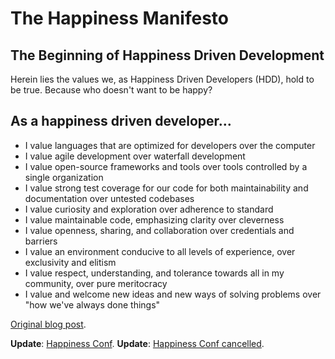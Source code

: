 # The Happiness Manifesto
## The Beginning of Happiness Driven Development

Herein lies the values we, as Happiness Driven Developers (HDD), hold to be true.
Because who doesn't want to be happy?

## As a happiness driven developer…

- I value languages that are optimized for developers over the computer
- I value agile development over waterfall development
- I value open-source frameworks and tools over tools controlled by a single organization
- I value strong test coverage for our code for both maintainability and documentation over untested codebases
- I value curiosity and exploration over adherence to standard
- I value maintainable code, emphasizing clarity over cleverness
- I value openness, sharing, and collaboration over credentials and barriers
- I value an environment conducive to all levels of experience, over exclusivity and elitism
- I value respect, understanding, and tolerance towards all in my community, over pure meritocracy
- I value and welcome new ideas and new ways of solving problems over "how we've always done things"
    
[Original blog post](http://blog.sefindustries.com/the-happiness-manifesto/).

**Update**: [Happiness Conf](http://blog.sefindustries.com/read-if-you-are-a-developer-who-likes-being-happy).
**Update**: [Happiness Conf cancelled](http://www.happinessconf.com/an-unfortunate-end-to-happinessconf/).
